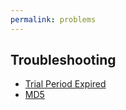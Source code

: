 ```yaml
---
permalink: problems
---
```


## Troubleshooting

- [Trial Period Expired](trial-period-expired-exception)
- [MD5](md5-exception)
